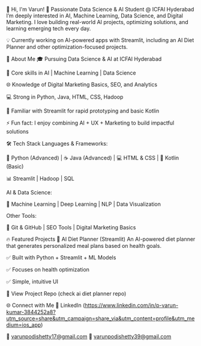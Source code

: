 👋 Hi, I'm Varun!
🚀 Passionate Data Science & AI Student @ ICFAI Hyderabad
I’m deeply interested in AI, Machine Learning, Data Science, and Digital Marketing. I love building real-world AI projects, optimizing solutions, and learning emerging tech every day.

💡 Currently working on AI-powered apps with Streamlit, including an AI Diet Planner and other optimization-focused projects.

🧠 About Me
🎓 Pursuing Data Science & AI at ICFAI Hyderabad

🤖 Core skills in AI | Machine Learning | Data Science

🌐 Knowledge of Digital Marketing Basics, SEO, and Analytics

💻 Strong in Python, Java, HTML, CSS, Hadoop

📱 Familiar with Streamlit for rapid prototyping and basic Kotlin

⚡ Fun fact: I enjoy combining AI + UX + Marketing to build impactful solutions

🛠️ Tech Stack
Languages & Frameworks:

🐍 Python (Advanced) | ☕ Java (Advanced) | 💻 HTML & CSS | 📱 Kotlin (Basic)

📊 Streamlit | Hadoop | SQL

AI & Data Science:

🔹 Machine Learning | Deep Learning | NLP | Data Visualization

Other Tools:

🔹 Git & GitHub | SEO Tools | Digital Marketing Basics

🔥 Featured Projects
🥗 AI Diet Planner (Streamlit)
An AI-powered diet planner that generates personalized meal plans based on health goals.

✅ Built with Python + Streamlit + ML Models

✅ Focuses on health optimization

✅ Simple, intuitive UI

🔗 View Project Repo (check ai diet planner repo)

🌐 Connect with Me
💼 LinkedIn (https://www.linkedin.com/in/p-varun-kumar-3844252a8?utm_source=share&utm_campaign=share_via&utm_content=profile&utm_medium=ios_app)


📧 varunpodishetty17@gmail.com
📧 varunpodishetty39@gmail.com

